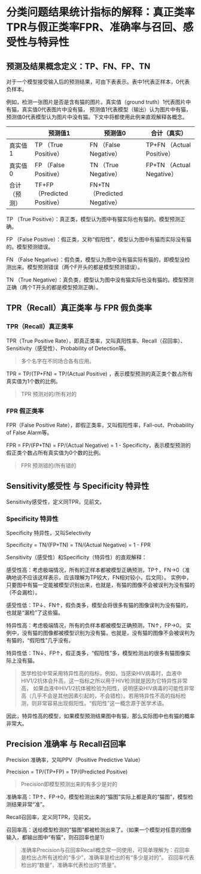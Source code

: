 # 分类问题结果统计指标的解释：真正类率TPR与假正类率FPR、准确率与召回、感受性与特异性

## 预测及结果概念定义：TP、FN、FP、TN

对于一个模型接受输入后的预测结果，可由下表表示。表中1代表正样本，0代表负样本。

例如，检测一张图片是否是含有猫的图片。真实值（ground truth）1代表图片中有猫，真实值0代表图片中没有猫，
预测值1代表模型（输出）认为图片中有猫，预测值0代表模型认为图片中没有猫。下文中将都使用此例来直观解释各概念。

|  | 预测值1 | 预测值0 | 合计（真实） |
| ------ | ------ | ------ | ------ |
| 真实值1 | TP （True Positive） | FN （False Negative） | TP+FN （Actual Positive） |
| 真实值0 | FP （False Positive） | TN （True Negative） | FP+TN （Actual Negative） |
| 合计（预测） | TF+FP （Predicted Positive） | FN+TN （Predicted Negative） |

TP （True Positive）：真正类，模型认为图中有猫实际也有猫的。模型预测正确。

FP （False Positive）：假正类，又称“假阳性”，模型认为图中有猫而实际没有猫的。模型预测错误。

FN （False Negative）：假负类，模型认为图中没有猫实际有猫的，即模型没检测出来。模型预测错误（两个F开头的都是模型预测错误）。

TN （True Negative）：真负类，模型认为图中没有猫实际也没有猫的。模型预测正确（两个T开头的都是模型预测正确）。

## TPR（Recall）真正类率 与 FPR 假负类率

### TPR（Recall）真正类率

TPR（True Positive Rate），即真正类率，又叫真阳性率、Recall（召回率）、Sensitivity（感受性）、Probability of Detection等。

> 多个名字在不同场合各有应用。

TPR = TP/(TP+FN) = TP/(Actual Positive) ，表示模型预测的真正类个数占所有真实值为1个数的比例。

> TPR 预测对的/所有对的

### FPR 假正类率

FPR（False Positive Rate），即假正类率，又叫假阳性率，Fall-out、Probability of False Alarm等。

FPR = FP/(FP+TN) = FP/(Actual Negative) = 1 - Specificity，表示模型预测的假正类个数占所有真实值为0个数的比例。

> FPR 预测错的/所有错的

## Sensitivity感受性 与 Specificity 特异性

Sensitivity感受性，定义同TPR，见前文。

### Specificity 特异性

Specificity 特异性，又叫Selectivity

Specificity = TN/(FP+TN) = TN/(Actual Negative) = 1 - FPR

Sensitivity（感受性）和Specificity（特异性）的直观解释：

感受性高：考虑极端情况，所有的正样本都被模型正确预测，TP↑，FN→0（准确地说不应该这样表示，应该理解为TP较大，FN相对较小，后文同）。
实例中，只要图中有猫一定能被模型识别出来，也就是，有猫的图像不会被误判为没有猫的（不会漏检）。

感受性低：TP↓、FN↑，假负类多，模型会将很多有猫的图像误判为没有猫的，也就是“漏检”了这些猫。

特异性高：考虑极端情况，所有的负样本都被模型正确预测，TN↑，FP→0。
实例中，没有猫的图像都被模型识别为没有猫，也就是，没有猫的图像不会被误判为有猫的，“假阳性”几乎没有。

特异性低：TN↓、FP↑，假正类多，“假阳性”多，模型检测出的很多有猫图像实际上没有猫。

> 医学检验中常采用特异性高的指标，例如，当感染HIV病毒时，血液中HIV1/2抗体会升高，这一指标之所以用于HIV检测就是因为它特异性非常高，
如果血液中HIV1/2抗体被检验为阳性，说明感染HIV病毒的可能性非常高（几乎不会是其他因素引起的，不会错检）。若用特异性不高的指标检测，则非常容易出现假阳性。“假阳性”这一概念源于医学术语。

因此，特异性高的模型，如果模型预测结果图中有猫，那么实际图中也有猫的概率非常大。

## Precision 准确率 与 Recall召回率

Precision 准确率，又叫PPV（Positive Predictive Value）

Precision = TP/(TP+FP) = TP/(Predicted Positive)

> Precision即模型预测出来的有多少是对的

准确率高：TP↑、FP→0，模型检测出来的“猫图”实际上都是真的“猫图”，模型检测结果非常“准”。

Recall召回率，定义同TPR，见前文。

召回率高：送给模型检测的“猫图”都被检测出来了。（如果一个模型对任意的图像输入，都输出图中“有猫”，则召回率也是1）

> 准确率Precision与召回率Recall概念常一同使用，可简单理解为：召回率是检出占所有送检的“多少”，准确率是检出的有“多少是对的”。
召回率代表检出的“数量”，准确率代表检出的“质量”。